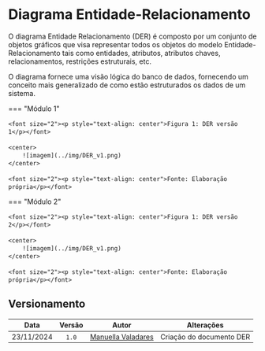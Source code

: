 


# Diagrama Entidade-Relacionamento


O diagrama Entidade Relacionamento (DER) é composto por um conjunto de objetos gráficos que visa representar todos os objetos do modelo Entidade-Relacionamento tais como entidades, atributos, atributos chaves, relacionamentos, restrições estruturais, etc.

O diagrama fornece uma visão lógica do banco de dados, fornecendo um conceito mais generalizado de como estão estruturados os dados de um sistema.


=== "Módulo 1"

    <font size="2"><p style="text-align: center">Figura 1: DER versão 1</p></font>

    <center>
        ![imagem](../img/DER_v1.png)
    </center>

    <font size="2"><p style="text-align: center">Fonte: Elaboração própria</p></font>

=== "Módulo 2"

    <font size="2"><p style="text-align: center">Figura 1: DER versão 2</p></font>

    <center>
        ![imagem](../img/DER_v1.png)
    </center>

    <font size="2"><p style="text-align: center">Fonte: Elaboração própria</p></font>

## Versionamento

| Data | Versão | Autor | Alterações | 
| :--: | :----: | ----- | ---------- | 
|23/11/2024|  `1.0`   | [Manuella Valadares](https://github.com/manuvaladares)| Criação do documento DER |
